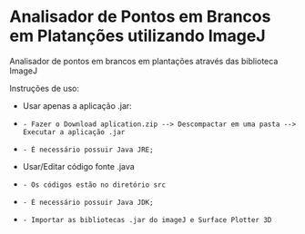 # Analisador de Pontos em Brancos em Platanções utilizando ImageJ
Analisador de pontos em brancos em plantações através das biblioteca ImageJ

Instruções de uso:
* Usar apenas a aplicação .jar:
*     - Fazer o Download aplication.zip --> Descompactar em uma pasta --> Executar a aplicação .jar
*     - É necessário possuir Java JRE;
* Usar/Editar código fonte .java
*     - Os códigos estão no diretório src 
*     - É necessário possuir Java JDK;
*     - Importar as bibliotecas .jar do imageJ e Surface Plotter 3D
